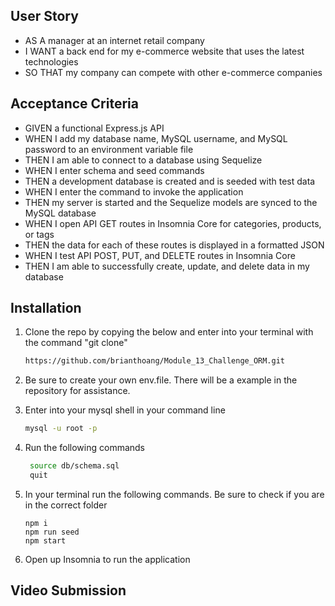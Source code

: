 ## User Story

* AS A manager at an internet retail company
* I WANT a back end for my e-commerce website that uses the latest technologies
* SO THAT my company can compete with other e-commerce companies

## Acceptance Criteria
* GIVEN a functional Express.js API 
* WHEN I add my database name, MySQL username, and MySQL password to an environment variable file
* THEN I am able to connect to a database using Sequelize
* WHEN I enter schema and seed commands
* THEN a development database is created and is seeded with test data
* WHEN I enter the command to invoke the application
* THEN my server is started and the Sequelize models are synced to the MySQL database
* WHEN I open API GET routes in Insomnia Core for categories, products, or tags
* THEN the data for each of these routes is displayed in a formatted JSON
* WHEN I test API POST, PUT, and DELETE routes in Insomnia Core
* THEN I am able to successfully create, update, and delete data in my database

## Installation 
1. Clone the repo by copying the below and enter into your terminal with the command "git clone"
   ```sh
   https://github.com/brianthoang/Module_13_Challenge_ORM.git
   ```

2. Be sure to create your own env.file. There will be a example in the repository for assistance.
   
3. Enter into your mysql shell in your command line
   ```sh
   mysql -u root -p 
   ```

4. Run the following commands
   ```sh
    source db/schema.sql
    quit    
    ```
5. In your terminal run the following commands. Be sure to check if you are in the correct folder
    ```
    npm i 
    npm run seed
    npm start
    ```
6. Open up Insomnia to run the application

## Video Submission

   